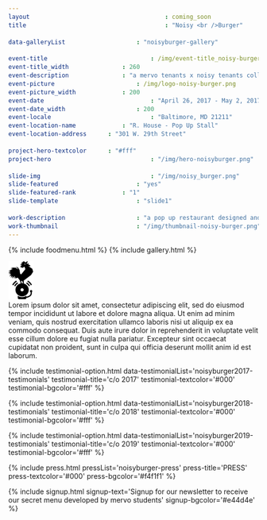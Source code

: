 ```yaml
---
layout 										: coming_soon
title 										: "Noisy <br />Burger"

data-galleryList					: "noisyburger-gallery"

event-title 							: /img/event-title_noisy-burger.png
event-title_width 				: 260
event-description 				: "a mervo tenants x noisy tenants collaboration"
event-picture 						: /img/logo-noisy-burger.png
event-picture_width				: 200
event-date 								: "April 26, 2017 - May 2, 2017"
event-date_width 					: 200
event-locale 							: "Baltimore, MD 21211"
event-location-name 			: "R. House - Pop Up Stall"
event-location-address 		: "301 W. 29th Street"

project-hero-textcolor 		: "#fff"
project-hero 							: "/img/hero-noisyburger.png"

slide-img 								: "/img/noisy_burger.png"
slide-featured 						: "yes"
slide-featured-rank 			: "1"
slide-template 						: "slide1"

work-description 					: "a pop up restaurant designed and executed with students at Mervo High School"
work-thumbnail						: "/img/thumbnail-noisy-burger.png"
---
```


{% include foodmenu.html %}
{% include gallery.html %}

<div class="white-bg">

<div class="template_wrapper">
	<div class="element_wrapper section_wrapper">
		<div class="image_center">
			<img src="/img/logo-noisy-rooster-bell.png" width="50" />
		</div>
		<div class="default_initial black_text">
			Lorem ipsum dolor sit amet, consectetur adipiscing elit, sed do eiusmod tempor incididunt ut labore et dolore magna aliqua. Ut enim ad minim veniam, quis nostrud exercitation ullamco laboris nisi ut aliquip ex ea commodo consequat. Duis aute irure dolor in reprehenderit in voluptate velit esse cillum dolore eu fugiat nulla pariatur. Excepteur sint occaecat cupidatat non proident, sunt in culpa qui officia deserunt mollit anim id est laborum.
		</div>
	</div>
</div>

{% include testimonial-option.html data-testimonialList='noisyburger2017-testimonials' testimonial-title='c/o 2017' testimonial-textcolor='#000' testimonial-bgcolor='#fff' %}

{% include testimonial-option.html data-testimonialList='noisyburger2018-testimonials' testimonial-title='c/o 2018' testimonial-textcolor='#000' testimonial-bgcolor='#fff' %}

{% include testimonial-option.html data-testimonialList='noisyburger2019-testimonials' testimonial-title='c/o 2019' testimonial-textcolor='#000' testimonial-bgcolor='#fff' %}

{% include press.html pressList='noisyburger-press' press-title='PRESS' press-textcolor='#000' press-bgcolor='#f4f1f1' %}

{% include signup.html signup-text='Signup for our newsletter to receive our secret menu developed by mervo students' signup-bgcolor='#e44d4e' %}
</div>



